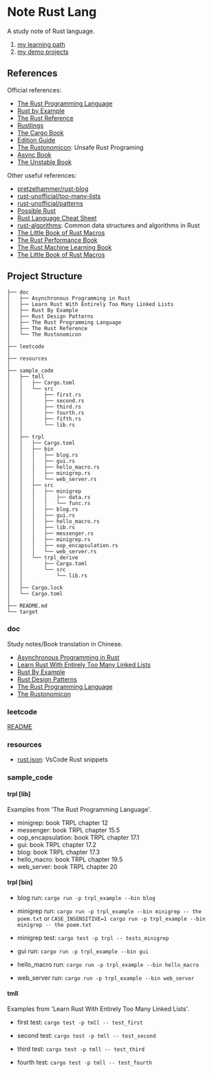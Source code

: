 # Note Rust Lang

A study note of Rust language.

1. [my learning path](./learning-path.md)
1. [my demo projects](https://github.com/Jacobbishopxy/demo-rust)

## References

Official references:

- [The Rust Programming Language](https://doc.rust-lang.org/book)
- [Rust by Example](https://doc.rust-lang.org/rust-by-example/index.html)
- [The Rust Reference](https://doc.rust-lang.org/reference/)
- [Rustlings](https://github.com/rust-lang/rustlings)
- [The Cargo Book](https://doc.rust-lang.org/cargo/index.html)
- [Edition Guide](https://github.com/rust-lang/edition-guide)
- [The Rustonomicon](https://doc.rust-lang.org/nomicon/): Unsafe Rust Programing
- [Async Book](https://github.com/rust-lang/async-book)
- [The Unstable Book](https://doc.rust-lang.org/stable/unstable-book/the-unstable-book.html)

Other useful references:

- [pretzelhammer/rust-blog](https://github.com/pretzelhammer/rust-blog)
- [rust-unofficial/too-many-lists](https://rust-unofficial.github.io/too-many-lists/index.html)
- [rust-unofficial/patterns](https://rust-unofficial.github.io/patterns/)
- [Possible Rust](https://www.possiblerust.com/)
- [Rust Language Cheat Sheet](https://cheats.rs/)
- [rust-algorithms](https://github.com/EbTech/rust-algorithms): Common data structures and algorithms in Rust
- [The Little Book of Rust Macros](https://veykril.github.io/tlborm/)
- [The Rust Performance Book](https://github.com/nnethercote/perf-book)
- [The Rust Machine Learning Book](https://github.com/rust-ml/book)
- [The Little Book of Rust Macros](https://danielkeep.github.io/tlborm/book/index.html)

## Project Structure

```null
├── doc
│   ├── Asynchronous Programming in Rust
│   ├── Learn Rust With Entirely Too Many Linked Lists
│   ├── Rust By Example
│   ├── Rust Design Patterns
│   ├── The Rust Programming Language
│   ├── The Rust Reference
│   └── The Rustonomicon
│
├── leetcode
│
├── resources
│
├── sample_code
│   ├── tmll
│   │   ├── Cargo.toml
│   │   └── src
│   │       ├── first.rs
│   │       ├── second.rs
│   │       ├── third.rs
│   │       ├── fourth.rs
│   │       ├── fifth.rs
│   │       └── lib.rs
│   │
│   ├── trpl
│   │   ├── Cargo.toml
│   │   ├── bin
│   │   │   ├── blog.rs
│   │   │   ├── gui.rs
│   │   │   ├── hello_macro.rs
│   │   │   ├── minigrep.rs
│   │   │   └── web_server.rs
│   │   ├── src
│   │   │   ├── minigrep
│   │   │   │   ├── data.rs
│   │   │   │   └── func.rs
│   │   │   ├── blog.rs
│   │   │   ├── gui.rs
│   │   │   ├── hello_macro.rs
│   │   │   ├── lib.rs
│   │   │   ├── messenger.rs
│   │   │   ├── minigrep.rs
│   │   │   ├── oop_encapsulation.rs
│   │   │   └── web_server.rs
│   │   └── trpl_derive
│   │       ├── Cargo.toml
│   │       └── src
│   │           └── lib.rs
│   │
│   ├── Cargo.lock
│   └── Cargo.toml
│
├── README.md
└── target
```

### doc

Study notes/Book translation in Chinese.

- [Asynchronous Programming in Rust](./doc/Asynchronous%20Programming%20in%20Rust)
- [Learn Rust With Entirely Too Many Linked Lists](./doc/Learn%20Rust%20With%20Entirely%20Too%20Many%20Linked%20Lists)
- [Rust By Example](./doc/Rust%20By%20Example)
- [Rust Design Patterns](./doc/Rust%20Design%20Patterns)
- [The Rust Programming Language](./doc/The%20Rust%20Programming%20Language)
- [The Rustonomicon](./doc/The%20Rustonomicon)

### leetcode

[README](./leetcode/README.md)

### resources

- [rust.json](./resources/rust.json): VsCode Rust snippets

### sample_code

#### trpl [lib]

Examples from 'The Rust Programming Language'.

- minigrep: book TRPL chapter 12
- messenger: book TRPL chapter 15.5
- oop_encapsulation: book TRPL chapter 17.1
- gui: book TRPL chapter 17.2
- blog: book TRPL chapter 17.3
- hello_macro: book TRPL chapter 19.5
- web_server: book TRPL chapter 20

#### trpl [bin]

- blog run:
  `cargo run -p trpl_example --bin blog`

- minigrep run:
  `cargo run -p trpl_example --bin minigrep -- the poem.txt`
  or
  `CASE_INSENSITIVE=1 cargo run -p trpl_example --bin minigrep -- the poem.txt`

- minigrep test:
  `cargo test -p trpl -- tests_minigrep`

- gui run:
  `cargo run -p trpl_example --bin gui`

- hello_macro run:
  `cargo run -p trpl_example --bin hello_macro`

- web_server run:
  `cargo run -p trpl_example --bin web_server`

#### tmll

Examples from 'Learn Rust With Entirely Too Many Linked Lists'.

- first test:
  `cargo test -p tmll -- test_first`

- second test:
  `cargo test -p tmll -- test_second`

- third test:
  `cargo test -p tmll -- test_third`

- fourth test:
  `cargo test -p tmll -- test_fourth`
